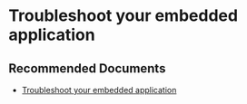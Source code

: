   <properties
	pageTitle="application registration"
	description="application registration"
	service="microsoft.PowerBIDedicated"
	resource="capacities"
	authors="pjfreitas"
	ms.author="pfreitas"	
	displayOrder="690"
	selfHelpType="generic"
	supportTopicIds="32628064"
	productPesIds="16334"
	cloudEnvironments="public, MoonCake, fairfax" 
	articleId="901eefb7-9f46-5573-009f-cdb7017bf646"
	ownershipId="ASEP_ContentService_Placeholder"
/>

# Troubleshoot your embedded application

## **Recommended Documents**

* [Troubleshoot your embedded application](https://docs.microsoft.com/power-bi/developer/embedded-troubleshoot#app-registration)
